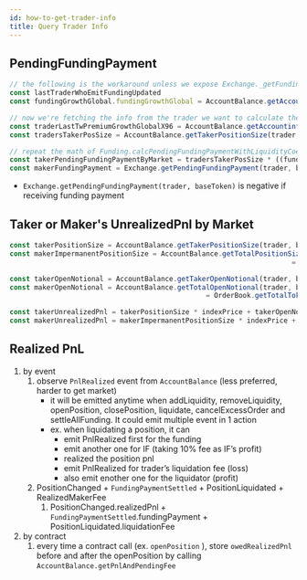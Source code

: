 ```yaml
---
id: how-to-get-trader-info
title: Query Trader Info 
---
```


## PendingFundingPayment

```typescript
// the following is the workaround unless we expose Exchange._getFundingGrowthGlobalAndTwaps()
const lastTraderWhoEmitFundingUpdated
const fundingGrowthGlobal.fundingGrowthGlobal = AccountBalance.getAccountinfo(lastTraderWhoEmitFundingUpdatedFromThatMarket, baseToken).lastTwPremiumGrowthGlobalX96

// now we're fetching the info from the trader we want to calculate the pnl
const traderLastTwPremiumGrowthGlobalX96 = AccountBalance.getAccountinfo(trader, baseToken).lastTwPremiumGrowthGlobalX96
const tradersTakerPosSize = AccountBalance.getTakerPositionSize(trader, baseToken)

// repeat the math of Funding.calcPendingFundingPaymentWithLiquidityCoefficient
const takerPendingFundingPaymentByMarket = tradersTakerPosSize * ((fundingGrowthGlobal.twPremiumX96 - traderLastTwPremiumGrowthGlobalX96) / 2^96 ) / 15mins
const makerFundingPayment = Exchange.getPendingFundingPayment(trader, baseToken) - takerPendingFundingPaymentByMarket
```

- `Exchange.getPendingFundingPayment(trader, baseToken)` is negative if receiving funding payment

## Taker or Maker's UnrealizedPnl by Market

```typescript
const takerPositionSize = AccountBalance.getTakerPositionSize(trader, baseToken)
const makerImpermanentPositionSize = AccountBalance.getTotalPositionSize(trader, baseToken) - takerPositionSize
																	 = OrderBook.getTotalTokenAmountInPoolAndPendingFee(trader, baseToken, fetchBaseIsTrue).tokenAmount - OrderBook.getTotalOrderDebt(trader, baseToken, fetchBaseIsTrue)

const takerOpenNotional = AccountBalance.getTakerOpenNotional(trader, baseToken) 
const makerOpenNotional = AccountBalance.getTotalOpenNotional(trader, baseToken) - takerOpenNotional
												= OrderBook.getTotalTokenAmountInPoolAndPendingFee(trader, baseToken, fetchBaseIsFalse).tokenAmount - OrderBook.getTotalOrderDebt(trader, baseToken, fetchBaseIsFalse)

const takerUnrealizedPnl = takerPositionSize * indexPrice + takerOpenNotional
const makerUnrealizedPnl = makerImpermanentPositionSize * indexPrice + makerOpenNotional
```

## Realized PnL

1. by event
    1. observe `PnlRealized` event from `AccountBalance` (less preferred, harder to get market)
        - it will be emitted anytime when addLiquidity, removeLiquidity, openPosition, closePosition, liquidate, cancelExcessOrder and settleAllFunding. It could emit multiple event in 1 action
        - ex. when liquidating a position, it can
            - emit PnlRealized first for the funding
            - emit another one for IF (taking 10% fee as IF’s profit)
            - realized the position pnl
            - emit PnlRealized for trader’s liquidation fee (loss)
            - also emit enother one for the liquidator (profit)
    2. PositionChanged + `FundingPaymentSettled` + PositionLiquidated + RealizedMakerFee
        1. PositionChanged.realizedPnl + `FundingPaymentSettled`.fundingPayment + PositionLiquidated.liquidationFee
2. by contract
    1. every time a contract call (ex. `openPosition` ), store `owedRealizedPnl` before and after the openPosition by calling `AccountBalance.getPnlAndPendingFee`
